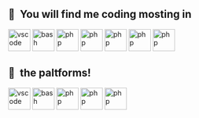 

<h2> 🚀 &nbsp;You will find me coding mosting in</h2>
<p align="left">
 <img src="https://cdn.jsdelivr.net/gh/devicons/devicon@latest/icons/go/go-original.svg" alt="vscode" width="45" height="45"/>
 <img src="https://cdn.jsdelivr.net/gh/devicons/devicon@latest/icons/csharp/csharp-original.svg" alt="bash" width="45" height="45"/>
 <img src="https://cdn.jsdelivr.net/gh/devicons/devicon/icons/php/php-original.svg" alt="php" width="45" height="45"/>
  <img src="https://cdn.jsdelivr.net/gh/devicons/devicon@latest/icons/swift/swift-original.svg" alt="php" width="45" height="45"/>
  <img src="https://cdn.jsdelivr.net/gh/devicons/devicon@latest/icons/javascript/javascript-original.svg" alt="php" width="45" height="45"/>
  <img src="https://cdn.jsdelivr.net/gh/devicons/devicon@latest/icons/java/java-original.svg" alt="php" width="45" height="45"/>
  <img src="https://cdn.jsdelivr.net/gh/devicons/devicon@latest/icons/unity/unity-original.svg" alt="php" width="45" height="45"/>
</p>


<h2> 🚀 &nbsp;the paltforms!</h2>
<p align="left">
 <img src="https://cdn.jsdelivr.net/gh/devicons/devicon@latest/icons/visualstudio/visualstudio-original.svg" alt="vscode" width="45" height="45"/>
 <img src="https://cdn.jsdelivr.net/gh/devicons/devicon@latest/icons/vscode/vscode-original.svg" alt="bash" width="45" height="45" margin-left="5px"/>
 <img src="https://cdn.jsdelivr.net/gh/devicons/devicon@latest/icons/xcode/xcode-original.svg" alt="php" width="45" height="45"/>
  <img src="https://cdn.jsdelivr.net/gh/devicons/devicon@latest/icons/unity/unity-original.svg" alt="php" width="45" height="45"/>
  <img src="https://cdn.jsdelivr.net/gh/devicons/devicon@latest/icons/sqldeveloper/sqldeveloper-original.svg" alt="php" width="45" height="45"/>
</p>
<!--
**NooraWael/NooraWael** is a ✨ _special_ ✨ repository because its `README.md` (this file) appears on your GitHub profile.

Here are some ideas to get you started:

- 🔭 I’m currently working on ...
- 🌱 I’m currently learning ...
- 👯 I’m looking to collaborate on ...
- 🤔 I’m looking for help with ...
- 💬 Ask me about ...
- 📫 How to reach me: ...
- 😄 Pronouns: ...
- ⚡ Fun fact: ...
-->
